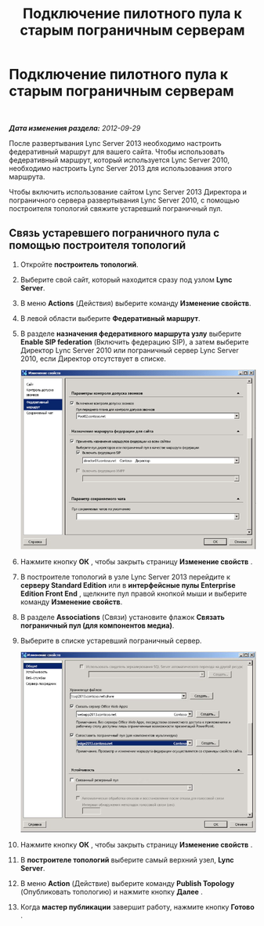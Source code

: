 ﻿---
title: Подключение пилотного пула к старым пограничным серверам
TOCTitle: Подключение пилотного пула к старым пограничным серверам
ms:assetid: c3b67220-5705-47f6-852e-415204f3626c
ms:mtpsurl: https://technet.microsoft.com/ru-ru/library/JJ721875(v=OCS.15)
ms:contentKeyID: 49888178
ms.date: 05/19/2016
mtps_version: v=OCS.15
ms.translationtype: HT
---

# Подключение пилотного пула к старым пограничным серверам

 

_**Дата изменения раздела:** 2012-09-29_

После развертывания Lync Server 2013 необходимо настроить федеративный маршрут для вашего сайта. Чтобы использовать федеративный маршрут, который используется Lync Server 2010, необходимо настроить Lync Server 2013 для использования этого маршрута.

Чтобы включить использование сайтом Lync Server 2013 Директора и пограничного сервера развертывания Lync Server 2010, с помощью построителя топологий свяжите устаревший пограничный пул.

## Связь устаревшего пограничного пула с помощью построителя топологий

1.  Откройте **построитель топологий**.

2.  Выберите свой сайт, который находится сразу под узлом **Lync Server**.

3.  В меню **Actions** (Действия) выберите команду **Изменение свойств**.

4.  В левой области выберите **Федеративный маршрут**.

5.  В разделе **назначения федеративного маршрута узлу** выберите **Enable SIP federation** (Включить федерацию SIP), а затем выберите Директор Lync Server 2010 или пограничный сервер Lync Server 2010, если Директор отсутствует в списке.
    
    ![Изменение свойств, страница федеративного маршрута](images/JJ721875.5f1d04c3-c724-426d-b27d-3fe89c6c5cfb(OCS.15).jpg "Изменение свойств, страница федеративного маршрута")  

6.  Нажмите кнопку **ОК** , чтобы закрыть страницу **Изменение свойств** .

7.  В построителе топологий в узле Lync Server 2013 перейдите к **серверу Standard Edition** или в **интерфейсные пулы Enterprise Edition Front End** , щелкните пул правой кнопкой мыши и выберите команду **Изменение свойств**.

8.  В разделе **Associations** (Связи) установите флажок **Связать пограничный пул (для компонентов медиа)**.

9.  Выберите в списке устаревший пограничный сервер.
    
    ![Диалоговое окно изменения свойств, выбор устаревшего пограничного сервера](images/JJ721875.feae8156-540e-4804-bb0a-2b5736ec2900(OCS.15).jpg "Диалоговое окно изменения свойств, выбор устаревшего пограничного сервера")  

10. Нажмите кнопку **ОК** , чтобы закрыть страницу **Изменение свойств** .

11. В **построителе топологий** выберите самый верхний узел, **Lync Server**.

12. В меню **Action** (Действие) выберите команду **Publish Topology** (Опубликовать топологию) и нажмите кнопку **Далее** .

13. Когда **мастер публикации** завершит работу, нажмите кнопку **Готово** .

